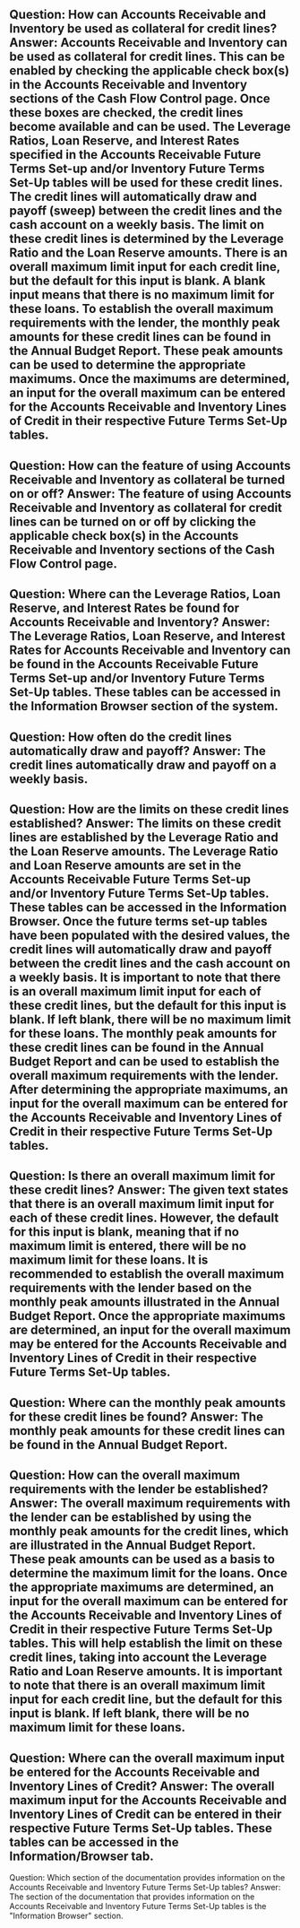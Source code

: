 Question: How can Accounts Receivable and Inventory be used as collateral for credit lines?
Answer: Accounts Receivable and Inventory can be used as collateral for credit lines. This can be enabled by checking the applicable check box(s) in the Accounts Receivable and Inventory sections of the Cash Flow Control page. Once these boxes are checked, the credit lines become available and can be used. The Leverage Ratios, Loan Reserve, and Interest Rates specified in the Accounts Receivable Future Terms Set-up and/or Inventory Future Terms Set-Up tables will be used for these credit lines.
The credit lines will automatically draw and payoff (sweep) between the credit lines and the cash account on a weekly basis. The limit on these credit lines is determined by the Leverage Ratio and the Loan Reserve amounts. There is an overall maximum limit input for each credit line, but the default for this input is blank. A blank input means that there is no maximum limit for these loans.
To establish the overall maximum requirements with the lender, the monthly peak amounts for these credit lines can be found in the Annual Budget Report. These peak amounts can be used to determine the appropriate maximums. Once the maximums are determined, an input for the overall maximum can be entered for the Accounts Receivable and Inventory Lines of Credit in their respective Future Terms Set-Up tables.
---
Question: How can the feature of using Accounts Receivable and Inventory as collateral be turned on or off?
Answer: The feature of using Accounts Receivable and Inventory as collateral for credit lines can be turned on or off by clicking the applicable check box(s) in the Accounts Receivable and Inventory sections of the Cash Flow Control page.
---
Question: Where can the Leverage Ratios, Loan Reserve, and Interest Rates be found for Accounts Receivable and Inventory?
Answer: The Leverage Ratios, Loan Reserve, and Interest Rates for Accounts Receivable and Inventory can be found in the Accounts Receivable Future Terms Set-up and/or Inventory Future Terms Set-Up tables. These tables can be accessed in the Information Browser section of the system.
---
Question: How often do the credit lines automatically draw and payoff?
Answer: The credit lines automatically draw and payoff on a weekly basis.
---
Question: How are the limits on these credit lines established?
Answer: The limits on these credit lines are established by the Leverage Ratio and the Loan Reserve amounts. The Leverage Ratio and Loan Reserve amounts are set in the Accounts Receivable Future Terms Set-up and/or Inventory Future Terms Set-Up tables. These tables can be accessed in the Information Browser. Once the future terms set-up tables have been populated with the desired values, the credit lines will automatically draw and payoff between the credit lines and the cash account on a weekly basis. It is important to note that there is an overall maximum limit input for each of these credit lines, but the default for this input is blank. If left blank, there will be no maximum limit for these loans. The monthly peak amounts for these credit lines can be found in the Annual Budget Report and can be used to establish the overall maximum requirements with the lender. After determining the appropriate maximums, an input for the overall maximum can be entered for the Accounts Receivable and Inventory Lines of Credit in their respective Future Terms Set-Up tables.
---
Question: Is there an overall maximum limit for these credit lines?
Answer: The given text states that there is an overall maximum limit input for each of these credit lines. However, the default for this input is blank, meaning that if no maximum limit is entered, there will be no maximum limit for these loans. It is recommended to establish the overall maximum requirements with the lender based on the monthly peak amounts illustrated in the Annual Budget Report. Once the appropriate maximums are determined, an input for the overall maximum may be entered for the Accounts Receivable and Inventory Lines of Credit in their respective Future Terms Set-Up tables.
---
Question: Where can the monthly peak amounts for these credit lines be found?
Answer: The monthly peak amounts for these credit lines can be found in the Annual Budget Report.
---
Question: How can the overall maximum requirements with the lender be established?
Answer: The overall maximum requirements with the lender can be established by using the monthly peak amounts for the credit lines, which are illustrated in the Annual Budget Report. These peak amounts can be used as a basis to determine the maximum limit for the loans. Once the appropriate maximums are determined, an input for the overall maximum can be entered for the Accounts Receivable and Inventory Lines of Credit in their respective Future Terms Set-Up tables. This will help establish the limit on these credit lines, taking into account the Leverage Ratio and Loan Reserve amounts. It is important to note that there is an overall maximum limit input for each credit line, but the default for this input is blank. If left blank, there will be no maximum limit for these loans.
---
Question: Where can the overall maximum input be entered for the Accounts Receivable and Inventory Lines of Credit?
Answer: The overall maximum input for the Accounts Receivable and Inventory Lines of Credit can be entered in their respective Future Terms Set-Up tables. These tables can be accessed in the Information/Browser tab.
---
Question: Which section of the documentation provides information on the Accounts Receivable and Inventory Future Terms Set-Up tables?
Answer: The section of the documentation that provides information on the Accounts Receivable and Inventory Future Terms Set-Up tables is the "Information Browser" section.
